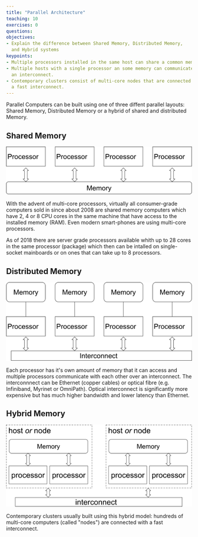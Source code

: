 ```yaml
---
title: "Parallel Architecture"
teaching: 10
exercises: 0
questions:
objectives:
- Explain the difference between Shared Memory, Distributed Memory,
  and Hybrid systems
keypoints:
- Multiple processors installed in the same host can share a common memory.
- Multiple hosts with a single processor an some memory can communicate via 
  an interconnect.
- Contemporary clusters consist of multi-core nodes that are connected with
  a fast interconnect.
---
```


Parallel Computers can be built using one of three diffent parallel layouts:
Shared Memory, Distributed Memory or a hybrid of shared and distributed Memory.

## Shared Memory

![figure of Shared Memory Layout](../fig/parallel_architecture/shared_memory.png)

With the advent of multi-core processors, virtually all consumer-grade computers
sold in since about 2008 are shared memory computers which have 2, 4 or 8 CPU cores
in the same machine that have access to the installed memory (RAM).  Even
modern smart-phones are using multi-core processors.

As of 2018 there are server grade processors available whith up to 28 cores
in the same processor (package) which then can be intalled on single-socket
mainboards or on ones that can take up to 8 processors.

## Distributed Memory

![figure of Distributed Memory Layout](../fig/parallel_architecture/distributed_memory.png)

Each processor has it's own amount of memory that it can access and multiple
processors communicate with each other over an interconnect.
The interconnnect can be Ethernet (copper cables) or optical fibre (e.g. 
Infiniband, Myrinet or OmniPath).  Optical interconnect is significantly 
more expensive but has much higher bandwidth and lower latency than Ethernet.

## Hybrid Memory

![figure of Hybrid Memory Layout](../fig/parallel_architecture/hybrid_memory.png)

Contemporary clusters usually built using this hybrid model: hundreds of 
multi-core computers (called "nodes") are connected with a fast interconnect.
